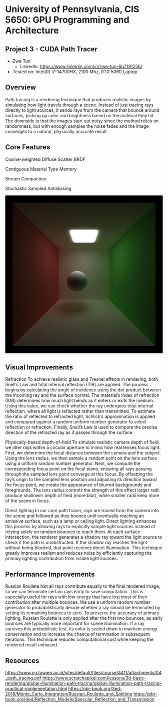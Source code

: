 # University of Pennsylvania, CIS 5650: GPU Programming and Architecture
## Project 3 - CUDA Path Tracer

* Zwe Tun
  * LinkedIn: https://www.linkedin.com/in/zwe-tun-6b7191256/
* Tested on: Intel(R) i7-14700HX, 2100 Mhz, RTX 5060 Laptop

## Overview 
Path tracing is a rendering technique that produces realistic images by simulating how light travels through a scene. Instead of just tracing rays directly to light sources, it sends rays from the camera that bounce around surfaces, picking up color and brightness based on the material they hit. The downside is that the images start out noisy since the method relies on randomness, but with enough samples the noise fades and the image converges to a natural, physically accurate result.


## Core Features
Cosine-weighted Diffuse Scatter BRDF

Contiguous Material Type Memory

Stream Compaction

Stochastic Sampled Antialiasing

![PATH TRACER](img/cornell.png)

## Visual Improvements
Refraction
To achieve realistic glass and Fresnel effects in rendering, both Snell’s Law and total internal reflection (TIR) are applied. The process begins by calculating the angle of incidence using the dot product between the incoming ray and the surface normal. The material’s index of refraction (IOR) determines how much light bends as it enters or exits the medium. Using this value, we can check whether the ray undergoes total internal reflection, where all light is reflected rather than transmitted. To estimate the ratio of reflected to refracted light, Schlick’s approximation is applied and compared against a random uniform number generator to select reflection or refraction. Finally, Snell’s Law is used to compute the precise direction of the refracted ray as it passes through the surface.

Physically-based depth-of-field
To simulate realistic camera depth of field, we jitter rays within a circular aperture to mimic how real lenses focus light. First, we determine the focal distance between the camera and the subject. Using the lens radius, we then sample a random point on the lens surface using a uniform random number generator. Next, we compute the corresponding focus point on the focal plane, ensuring all rays passing through the sampled lens point converge at this focus. By offsetting the ray’s origin to the sampled lens position and adjusting its direction toward the focus point, we create the appearance of blurred backgrounds and foregrounds. The lens radius controls the strength of this effect larger radii produce shallower depth of field (more blur), while smaller radii keep more of the scene in focus.

Direct lighting
In our core path tracer, rays are traced from the camera into the scene and followed as they bounce until eventually reaching an emissive surface, such as a lamp or ceiling light. Direct lighting enhances this process by allowing rays to explicitly sample light sources instead of relying solely on random bounces to reach them. At each surface intersection, the renderer generates a shadow ray toward the light source to check if the path is unobstructed. If the shadow ray reaches the light without being blocked, that point receives direct illumination. This technique greatly improves realism and reduces noise by efficiently capturing the primary lighting contribution from visible light sources.

## Performance Improvements 

Russian Roullete 
Not all rays contribute equally to the final rendered image, so we can terminate certain rays early to save computation. This is especially useful for rays with low energy that have lost most of their contribution after multiple bounces. We use a uniform random number generator to probabilistically decide whether a ray should be terminated by setting its remaining bounces to zero. To preserve the accuracy of primary lighting, Russian Roulette is only applied after the first two bounces, as early bounces are typically more important for scene illumination. If a ray survives this probabilistic test, its color is scaled down to maintain energy conservation and to increase the chance of termination in subsequent iterations. This technique reduces computational cost while keeping the rendered result unbiased.


## Resources 
https://www.cg.tuwien.ac.at/sites/default/files/course/4411/attachments/04_path_tracing.pdf
https://www.scratchapixel.com/lessons/3d-basic-rendering/global-illumination-path-tracing/global-illumination-path-tracing-practical-implementation.html
https://pbr-book.org/3ed-2018/Monte_Carlo_Integration/Russian_Roulette_and_Splitting
https://pbr-book.org/4ed/Reflection_Models/Specular_Reflection_and_Transmission
